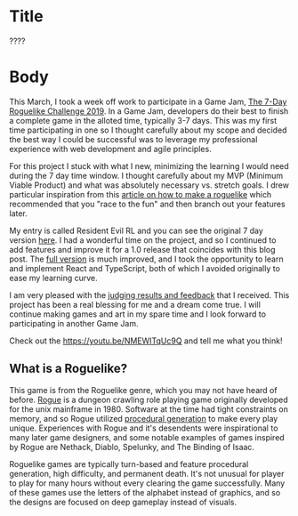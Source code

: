 # Title

????

# Body

This March, I took a week off work to participate in a Game Jam,  [The 7-Day Roguelike Challenge 2019](https://itch.io/jam/7drl-challenge-2019).  In a Game Jam, developers do their best to finish a complete game in the alloted time, typically 3-7 days.  This was my first time participating in one so I thought carefully about my scope and decided the best way I could be successful was to leverage my professional experience with web development and agile principles.

For this project I stuck with what I new, minimizing the learning I would need during the 7 day time window.  I thought carefully about my MVP (Minimum Viable Product) and what was absolutely necessary vs. stretch goals.  I drew particular inspiration from this [article on how to make a roguelike](https://www.gridsagegames.com/blog/2018/10/how-to-make-a-roguelike/) which recommended that you "race to the fun" and then branch out your features later.

My entry is called Resident Evil RL and you can see the original 7 day version [here](https://samspot.itch.io/rerl).  I had a wonderful time on the project, and so I continued to add features and improve it for a 1.0 release that coincides with this blog post.  The [full version](https://samspot.itch.io/resident-evil-rl) is much improved, and I took the opportunity to learn and implement React and TypeScript, both of which I avoided originally to ease my learning curve.  

I am very pleased with the [judging results and feedback](https://itch.io/jam/7drl-challenge-2019/rate/380420) that I received.  This project has been a real blessing for me and a dream come true.  I will continue making games and art in my spare time and I look forward to participating in another Game Jam.

Check out the https://youtu.be/NMEWITqUc9Q and tell me what you think!

## What is a Roguelike?

This game is from the Roguelike genre, which you may not have heard of before.  [Rogue](https://en.wikipedia.org/wiki/Rogue_(video_game)) is a dungeon crawling role playing game originally developed for the unix mainframe in 1980.  Software at the time had tight constraints on memory, and so Rogue utilized [procedural generation](https://en.wikipedia.org/wiki/Procedural_generation) to make every play unique.  Experiences with Rogue and it's desendents were inspirational to many later game designers, and some notable examples of games inspired by Rogue are Nethack, Diablo, Spelunky, and The Binding of Isaac.  

Roguelike games are typically turn-based and feature procedural generation, high difficulty, and permanent death.  It's not unusual for player to play for many hours without every clearing the game successfully.  Many of these games use the letters of the alphabet instead of graphics, and so the designs are focused on deep gameplay instead of visuals.
